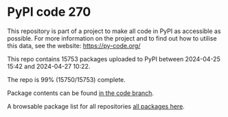 # PyPI code 270

This repository is part of a project to make all code in PyPI as accessible as possible. For more information 
on the project and to find out how to utilise this data, see the website: https://py-code.org/

This repo contains 15753 packages uploaded to PyPI between 
2024-04-25 15:42 and 2024-04-27 10:22.

The repo is 99% (15750/15753) complete.

Package contents can be found [in the code branch](https://github.com/pypi-data/pypi-mirror-270/tree/code/packages).

A browsable package list for all repositories [all packages here](https://py-code.org/repositories/pypi-mirror-270).


